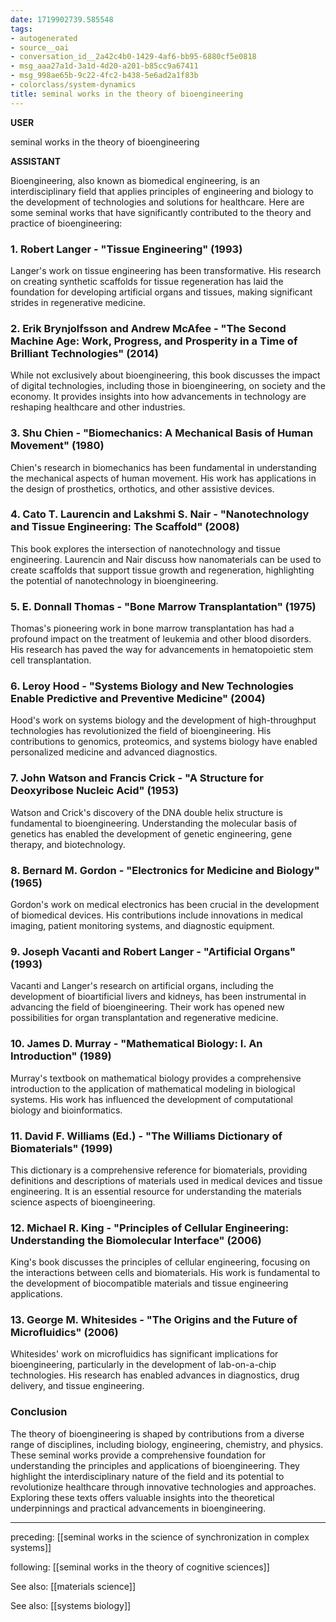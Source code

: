 ```yaml
---
date: 1719902739.585548
tags:
- autogenerated
- source__oai
- conversation_id__2a42c4b0-1429-4af6-bb95-6880cf5e0818
- msg_aaa27a1d-3a1d-4d20-a201-b85cc9a67411
- msg_998ae65b-9c22-4fc2-b438-5e6ad2a1f83b
- colorclass/system-dynamics
title: seminal works in the theory of bioengineering
---
```


**USER**

seminal works in the theory of bioengineering


**ASSISTANT**

Bioengineering, also known as biomedical engineering, is an interdisciplinary field that applies principles of engineering and biology to the development of technologies and solutions for healthcare. Here are some seminal works that have significantly contributed to the theory and practice of bioengineering:

### 1. **Robert Langer - "Tissue Engineering" (1993)**
Langer's work on tissue engineering has been transformative. His research on creating synthetic scaffolds for tissue regeneration has laid the foundation for developing artificial organs and tissues, making significant strides in regenerative medicine.

### 2. **Erik Brynjolfsson and Andrew McAfee - "The Second Machine Age: Work, Progress, and Prosperity in a Time of Brilliant Technologies" (2014)**
While not exclusively about bioengineering, this book discusses the impact of digital technologies, including those in bioengineering, on society and the economy. It provides insights into how advancements in technology are reshaping healthcare and other industries.

### 3. **Shu Chien - "Biomechanics: A Mechanical Basis of Human Movement" (1980)**
Chien's research in biomechanics has been fundamental in understanding the mechanical aspects of human movement. His work has applications in the design of prosthetics, orthotics, and other assistive devices.

### 4. **Cato T. Laurencin and Lakshmi S. Nair - "Nanotechnology and Tissue Engineering: The Scaffold" (2008)**
This book explores the intersection of nanotechnology and tissue engineering. Laurencin and Nair discuss how nanomaterials can be used to create scaffolds that support tissue growth and regeneration, highlighting the potential of nanotechnology in bioengineering.

### 5. **E. Donnall Thomas - "Bone Marrow Transplantation" (1975)**
Thomas's pioneering work in bone marrow transplantation has had a profound impact on the treatment of leukemia and other blood disorders. His research has paved the way for advancements in hematopoietic stem cell transplantation.

### 6. **Leroy Hood - "Systems Biology and New Technologies Enable Predictive and Preventive Medicine" (2004)**
Hood's work on systems biology and the development of high-throughput technologies has revolutionized the field of bioengineering. His contributions to genomics, proteomics, and systems biology have enabled personalized medicine and advanced diagnostics.

### 7. **John Watson and Francis Crick - "A Structure for Deoxyribose Nucleic Acid" (1953)**
Watson and Crick's discovery of the DNA double helix structure is fundamental to bioengineering. Understanding the molecular basis of genetics has enabled the development of genetic engineering, gene therapy, and biotechnology.

### 8. **Bernard M. Gordon - "Electronics for Medicine and Biology" (1965)**
Gordon's work on medical electronics has been crucial in the development of biomedical devices. His contributions include innovations in medical imaging, patient monitoring systems, and diagnostic equipment.

### 9. **Joseph Vacanti and Robert Langer - "Artificial Organs" (1993)**
Vacanti and Langer's research on artificial organs, including the development of bioartificial livers and kidneys, has been instrumental in advancing the field of bioengineering. Their work has opened new possibilities for organ transplantation and regenerative medicine.

### 10. **James D. Murray - "Mathematical Biology: I. An Introduction" (1989)**
Murray's textbook on mathematical biology provides a comprehensive introduction to the application of mathematical modeling in biological systems. His work has influenced the development of computational biology and bioinformatics.

### 11. **David F. Williams (Ed.) - "The Williams Dictionary of Biomaterials" (1999)**
This dictionary is a comprehensive reference for biomaterials, providing definitions and descriptions of materials used in medical devices and tissue engineering. It is an essential resource for understanding the materials science aspects of bioengineering.

### 12. **Michael R. King - "Principles of Cellular Engineering: Understanding the Biomolecular Interface" (2006)**
King's book discusses the principles of cellular engineering, focusing on the interactions between cells and biomaterials. His work is fundamental to the development of biocompatible materials and tissue engineering applications.

### 13. **George M. Whitesides - "The Origins and the Future of Microfluidics" (2006)**
Whitesides' work on microfluidics has significant implications for bioengineering, particularly in the development of lab-on-a-chip technologies. His research has enabled advances in diagnostics, drug delivery, and tissue engineering.

### Conclusion

The theory of bioengineering is shaped by contributions from a diverse range of disciplines, including biology, engineering, chemistry, and physics. These seminal works provide a comprehensive foundation for understanding the principles and applications of bioengineering. They highlight the interdisciplinary nature of the field and its potential to revolutionize healthcare through innovative technologies and approaches. Exploring these texts offers valuable insights into the theoretical underpinnings and practical advancements in bioengineering.


---

preceding: [[seminal works in the science of synchronization in complex systems]]  


following: [[seminal works in the theory of cognitive sciences]]

See also: [[materials science]]


See also: [[systems biology]]